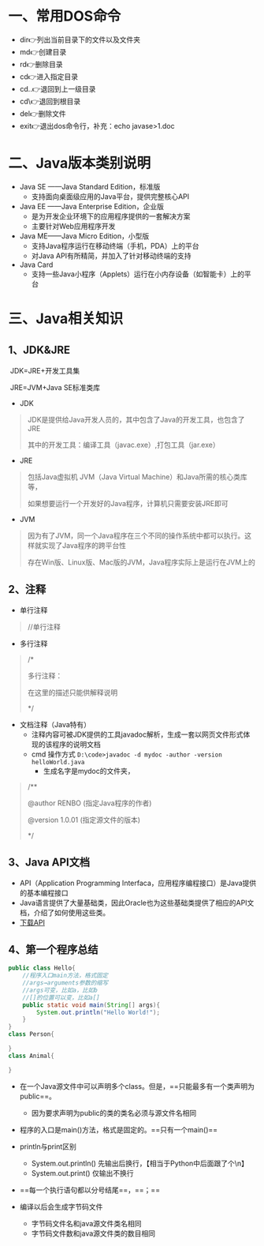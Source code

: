 # 一、常用DOS命令

- dir👉列出当前目录下的文件以及文件夹
- md👉创建目录
- rd👉删除目录
- cd👉进入指定目录
- cd..👉退回到上一级目录
- cd\👉退回到根目录
- del👉删除文件
- exit👉退出dos命令行，补充：echo javase>1.doc



# 二、Java版本类别说明

- Java SE ——Java Standard Edition，标准版
  - 支持面向桌面级应用的Java平台，提供完整核心API
- Java EE ——Java Enterprise Edition，企业版
  - 是为开发企业环境下的应用程序提供的一套解决方案
  - 主要针对Web应用程序开发
- Java ME——Java Micro Edition，小型版
  - 支持Java程序运行在移动终端（手机，PDA）上的平台
  - 对Java API有所精简，并加入了针对移动终端的支持
- Java Card
  - 支持一些Java小程序（Applets）运行在小内存设备（如智能卡）上的平台

# 三、Java相关知识

## 1、JDK&JRE		

​		JDK=JRE+开发工具集

​		JRE=JVM+Java SE标准类库

- JDK

> JDK是提供给Java开发人员的，其中包含了Java的开发工具，也包含了JRE
>
> 其中的开发工具：编译工具（javac.exe）,打包工具（jar.exe）

- JRE

> 包括Java虚拟机 JVM（Java Virtual Machine）和Java所需的核心类库等，
>
> 如果想要运行一个开发好的Java程序，计算机只需要安装JRE即可

- JVM

> 因为有了JVM，同一个Java程序在三个不同的操作系统中都可以执行。这样就实现了Java程序的跨平台性
>
> 存在Win版、Linux版、Mac版的JVM，Java程序实际上是运行在JVM上的



## 2、注释

- 单行注释

> //单行注释

- 多行注释

> /*
>
> 多行注释：
>
> 在这里的描述只能供解释说明
>
> */

- 文档注释（Java特有）
  - 注释内容可被JDK提供的工具javadoc解析，生成一套以网页文件形式体现的该程序的说明文档
  - cmd 操作方式  `D:\code>javadoc -d mydoc -author -version helloWorld.java`
    - 生成名字是mydoc的文件夹，

> /**
>
> @author RENBO (指定Java程序的作者)
>
> @version 1.0.01  (指定源文件的版本)
>
> */



## 3、Java API文档

- API（Application Programming Interfaca，应用程序编程接口）是Java提供的基本编程接口
- Java语言提供了大量基础类，因此Oracle也为这些基础类提供了相应的API文档，介绍了如何使用这些类。
- [下载API](https://docs.oracle.com/javase/8/docs/api/index.html)



## 4、第一个程序总结

```java
public class Hello{
    //程序入口main方法，格式固定
    //args→arguments参数的缩写
    //args可变，比如a，比如b
    //[]的位置可以变，比如a[]
	public static void main(String[] args){
		System.out.println("Hello World!");
	}
}
class Person{

}
class Animal{

}
```



- 在一个Java源文件中可以声明多个class。但是，==只能最多有一个类声明为public==。
  - 因为要求声明为public的类的类名必须与源文件名相同

- 程序的入口是main()方法，格式是固定的。==只有一个main()==

- println与print区别
  - System.out.println() 先输出后换行，【相当于Python中后面跟了个\n】
  - System.out.print()    仅输出不换行
- ==每一个执行语句都以分号结尾==，==；==

- 编译以后会生成字节码文件
  - 字节码文件名和java源文件类名相同
  - 字节码文件数和java源文件类的数目相同